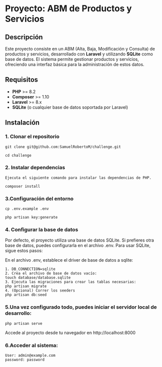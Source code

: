 # Proyecto: ABM de Productos y Servicios

## Descripción

Este proyecto consiste en un ABM (Alta, Baja, Modificación y Consulta) de productos y servicios, desarrollado con **Laravel** y utilizando **SQLite** como base de datos. El sistema permite gestionar productos y servicios, ofreciendo una interfaz básica para la administración de estos datos.

## Requisitos

- **PHP** >= 8.2
- **Composer** >= 1.10
- **Laravel** >= 8.x
- **SQLite** (o cualquier base de datos soportada por Laravel)

## Instalación

### 1. Clonar el repositorio
```
git clone git@github.com:SamuelRobertoM/challenge.git

cd challenge
```
### 2. Instalar dependencias
```
Ejecuta el siguiente comando para instalar las dependencias de PHP.

composer install
```

### 3.Configuración del entorno
```
cp .env.example .env

php artisan key:generate
```
### 4. Configurar la base de datos
Por defecto, el proyecto utiliza una base de datos SQLite. Si prefieres otra base de datos, puedes configurarla en el archivo .env. Para usar SQLite, sigue estos pasos:

En el archivo .env, establece el driver de base de datos a sqlite:
```
1. DB_CONNECTION=sqlite
2. Crea el archivo de base de datos vacío:
touch database/database.sqlite
3. Ejecuta las migraciones para crear las tablas necesarias:
php artisan migrate
4. (Opcional) Correr los seeders
php artisan db:seed
```

### 5.Una vez configurado todo, puedes iniciar el servidor local de desarrollo:
```
php artisan serve
```
Accede al proyecto desde tu navegador en http://localhost:8000

### 6.Acceder al sistema:

```
User: admin@example.com
password: password
```

